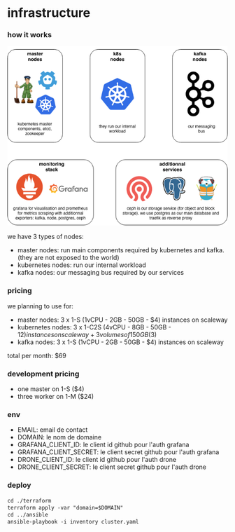 # infrastructure

### how it works

![schema](./assets/schema.png)

we have 3 types of nodes:
- master nodes: run main components required by kubernetes and kafka. (they are not exposed to the world)
- kubernetes nodes: run our internal workload
- kafka nodes: our messaging bus required by our services

### pricing

we planning to use for:
- master nodes: 3 x 1-S (1vCPU - 2GB - 50GB - $4) instances on scaleway
- kubernetes nodes: 3 x 1-C2S (4vCPU - 8GB - 50GB - $12) instances on scaleway + 3 volumes of 150GB ($3)
- kafka nodes: 3 x 1-S (1vCPU - 2GB - 50GB - $4) instances on scaleway

total per month: $69


### development pricing

- one master on 1-S ($4)
- three worker on 1-M ($24)

### env

- EMAIL: email de contact
- DOMAIN: le nom de domaine
- GRAFANA_CLIENT_ID: le client id github pour l'auth grafana
- GRAFANA_CLIENT_SECRET: le client secret github pour l'auth grafana
- DRONE_CLIENT_ID: le client id github pour l'auth drone
- DRONE_CLIENT_SECRET: le client secret github pour l'auth drone

### deploy

```
cd ./terraform
terraform apply -var "domain=$DOMAIN"
cd ../ansible
ansible-playbook -i inventory cluster.yaml
```
